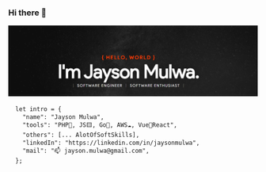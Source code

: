 ### Hi there 👋

![alt text](https://github.com/jaysonmulwa/jaysonmulwa/blob/master/j.png?raw=true)

<!--
**jaysonmulwa/jaysonmulwa** is a ✨ _special_ ✨ repository because its `README.md` (this file) appears on your GitHub profile.

Here are some ideas to get you started:

-->
```
  let intro = {
    "name": "Jayson Mulwa",
    "tools": "PHP🐘, JS🟨, Go🐹, AWS☁, Vue🤝React",
    "others": [... AlotOfSoftSkills], 
    "linkedIn": "https://linkedin.com/in/jaysonmulwa",
    "mail": "📫 jayson.mulwa@gmail.com",
  };

```


<!--![alt text](https://github.com/jaysonmulwa/jaysonmulwa/blob/master/j2.png?raw=true)-->


